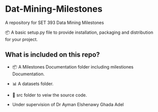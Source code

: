 # Dat-Mining-Milestones
A repository for SET 393 Data Mining Milestones 

📦 A basic setup.py file to provide installation, packaging and distribution for your project.



## What is included on this repo?
- 📦 A Milestones Documentation folder including milestiones Documentation. 
- 📊 A datasets folder.
- 📃 src folder to veiw the source code.


- Under supervision of 
Dr Ayman Elshenawy
Ghada Adel

